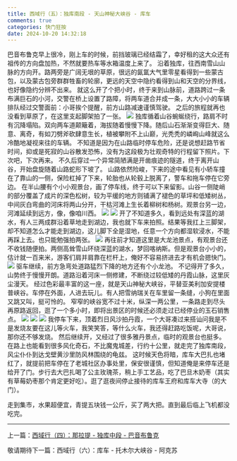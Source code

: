 ```yaml
---
title: 西域行（五）：独库南段 - 天山神秘大峡谷 - 库车
comments: true
categories: 快门狂按
date: 2024-10-20 14:32:18
---
```

巴音布鲁克早上很冷，刚上车的时候，前挡玻璃已经结霜了，幸好租的这大众还有祖传的方向盘加热，不然就要热车等水箱温度上来了。
沿着独库，往西南雪山山脉的方向开。路两旁是广阔无垠的草原，很远的氤氲大气里零星看得到一些蒙古包，以及蒙古包旁群群牲畜的轮廓，更远的天空中隐约看得到山和天空的分界线，也好像隐约分辨不出来。
就这么开了个把小时，终于来到山脉前，道路跨过一条布满巨石的小河，交警在桥上设置了路障，将两车道合并成一条，大大小小的车辆排队经过交警面前：小哥挨个提醒，前方山路减速谨慎驾驶。
之后的旅程就再也没看到草原了，在这里支起脚架拍了一张。
![](https://i04.cc/r/DSC05115.jpeg)
独库循着山谷蜿蜒绕行，路肩不时有沉降塌陷。双向两车道颠簸着，海拔随着慢慢下降。随后山石渐渐变得巨大、随意、离奇，有如刀劈斧砍肆意生长，植被攀附不上山巅，光秃秃的嶙峋山峰就这么冷酷地凝视来往的车辆。
不知道是因为在山路临时停车危险，还是说想赶路节省时间，抑或是死寂的山谷散发恐怖，没有为这段极为壮观奇特的行程留下照片。下次吧，下次再来。
不久后穿过一个异常简陋满是开凿痕迹的隧道，终于离开山谷，开始盘旋随着山路蛇形下坡了。
山路依然险峻，下来的途中看见有小轿车撞在了靠山的一侧，保险杠掉了下来，轮胎也从轮毂上脱离了，警车和拖车停在它旁边。
在半山腰有个小小观景台，画了停车线，终于可以下来留影。山谷一侧陡峭的部分覆盖了成片的深色松树，较为平缓的地方则铺满了褪色的草坪和低矮树丛，中间灰白弯曲的河床将两山分开，干枯河滩上生长着柳树和杨树。观景台另一边，河滩延续到远方，像，像咱川西。
![](https://i04.cc/r/DSC05114.jpeg)
![](https://i04.cc/r/DSC05113.jpeg)
开了不知道多久，看到远处有深蓝的湖水，有人三两成群沿着草地走到湖边，我也就下车来拍照。结果等我扛上三脚架，却不知道怎么才能走到湖边，这儿脚下全是湿地，任意一个方向都湿软浸水，不能再踩上去。也只能勉强拍两张。
![](https://i04.cc/r/DSC04661.jpg)
再往前才知道这里是大龙池景点，有观景台还不收钱随便拍。两侧高耸雪山环绕深蓝的湖水，梦回喀纳斯。但是观景台小小的，估计就一百来米，游客们肩并肩靠在栏杆上，俺好不容易挤进去才有机会摁快门。
![](https://i04.cc/r/DSC04668.jpeg)
驱车继续，前方急弯处道路猛烈下降的地方还有个小龙池。
不记得开了多久，山势终于慢慢开朗。道路沿着河床一侧修建，不断绕过较低矮的丹霞山脉，这里灰尘漫天。
经过色彩最丰富的这一座，就是天山神秘大峡谷，平替亚美利加安提楼普峡谷。车停在外面，人进去玩儿。有人把雪纳瑞关在车里留一条缝，小狗在里面又跳又叫，挺可怜的。
窄窄的峡谷宽不过十米，纵深一两公里，一条路走到尽头再原路返回，逛了一个多小时，即将出景区的时候还必须走过已经停业的玉石销售点。
![](https://i04.cc/r/3d99ce6bbv1b53874f91bc22670c61a0.jpeg)
![](https://i04.cc/r/c97ea4cf0j6dc41358fbc07ab4236582.jpeg)
![](https://i04.cc/r/DSC04702.jpeg)
我停车下来，顶着烈日风沙拍丹霞，一个大哥凑过来搭讪问我是不是发烧友要在这儿等火车，我笑笑答，等什么火车，我还得赶路吃饭呢，大哥说，那你还不够发烧。
然后继续开，又经过了很多雅丹景点，临时的观景台也挺多。在路上也能看到很多风化奇石，不比魔鬼城差，行约十公里，就走完了独库南段，风尘仆仆到达戈壁黄沙里防风林围绕的龟兹。
这时候天色将暗，库车大巴扎也堵红了，就提前把车停在了老城社区办事处里，保安很谨慎，但知道俺是来停车还是给开了门。步行去大巴扎喝了公主玫瑰茶，稍上手工艺品，吃了巴旦木奶枣（其实有草莓奶枣那个肯定更好吃）。逛了逛夜间停止接待的库车王府和库车大寺（的大门）。

走到集市，水果超便宜，青提五块钱一公斤，买了两大把。直到最后临上飞机都没吃完。

---

上一篇：[西域行（四）：那拉提 - 独库中段 - 巴音布鲁克](https://gaoryrt.com/2024/10-11-journeytothewest3/)

敬请期待下一篇：西域行（六）：库车 - 托木尔大峡谷 - 阿克苏
